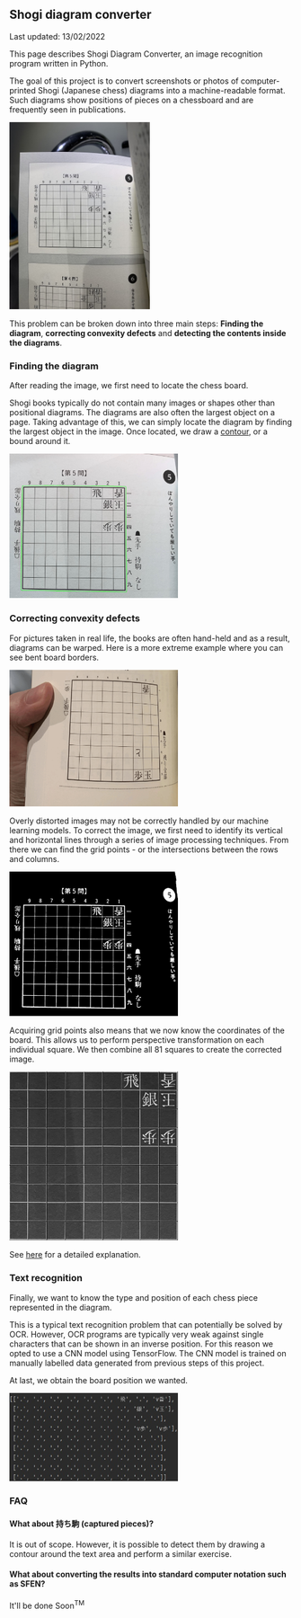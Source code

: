 ## Shogi diagram converter
Last updated: 13/02/2022

This page describes Shogi Diagram Converter, an image recognition program written in Python. 

The goal of this project is to convert screenshots or photos of computer-printed Shogi (Japanese chess) diagrams into a machine-readable format. Such diagrams show positions of pieces on a chessboard and are frequently seen in publications.

<img src="/static/images/IMG_6109_mini.jpg" style="max-width:250px;" />

This problem can be broken down into three main steps: **Finding the diagram**, **correcting convexity defects** and **detecting the contents inside the diagrams**.

### Finding the diagram
After reading the image, we first need to locate the chess board. 

Shogi books typically do not contain many images or shapes other than positional diagrams. The diagrams are also often the largest object on a page. Taking advantage of this, we can simply locate the diagram by finding the largest object in the image. Once located, we draw a [contour](https://docs.opencv.org/3.4/d4/d73/tutorial_py_contours_begin.html), or a bound around it.

<img src="/static/images/1-img_contour.jpg" style="max-width:300px;" />

### Correcting convexity defects
For pictures taken in real life, the books are often hand-held and as a result, diagrams can be warped. Here is a more extreme example where you can see bent board borders.

<img src="/static/images/defect_example.gif" style="max-width:300px;" />

Overly distorted images may not be correctly handled by our machine learning models. To correct the image, we first need to identify its vertical and horizontal lines through a series of image processing techniques. From there we can find the grid points - or the intersections between the rows and columns.

<img src="/static/images/grid_point_example.gif" style="max-width:300px;" />

Acquiring grid points also means that we now know the coordinates of the board. This allows us to perform perspective transformation on each individual square. We then combine all 81 squares to create the corrected image.

<img src="/static/images/1-img_diagram.jpg" style="max-width:300px;" />

See [here](https://stackoverflow.com/questions/10196198/how-to-remove-convexity-defects-in-a-sudoku-square) for a detailed explanation.

### Text recognition
Finally, we want to know the type and position of each chess piece represented in the diagram.

This is a typical text recognition problem that can potentially be solved by OCR. However, OCR programs are typically very weak against single characters that can be shown in an inverse position. For this reason we opted to use a CNN model using TensorFlow. The CNN model is trained on manually labelled data generated from previous steps of this project.

At last, we obtain the board position we wanted.

<img src="/static/images/1-output.jpg" style="max-width:300px;" />


### FAQ
#### What about 持ち駒 (captured pieces)?
It is out of scope. However, it is possible to detect them by drawing a contour around the text area and perform a similar exercise.

#### What about converting the results into standard computer notation such as SFEN?
It'll be done Soon<sup>TM</sup>